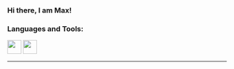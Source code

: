 ### Hi there, I am Max!

### Languages and Tools:

<img height="32" width="32" src="https://cdn.jsdelivr.net/npm/simple-icons@v5/icons/python.svg" />
<img height="32" width="32" src="https://unpkg.com/simple-icons@v5/icons/python.svg" />

---


<!--
**max-wn/max-wn** is a ✨ _special_ ✨ repository because its `README.md` (this file) appears on your GitHub profile.

Here are some ideas to get you started:

- 🔭 I’m currently working on ...
- 🌱 I’m currently learning ...
- 👯 I’m looking to collaborate on ...
- 🤔 I’m looking for help with ...
- 💬 Ask me about ...
- 📫 How to reach me: ...
- 😄 Pronouns: ...
- ⚡ Fun fact: ...
-->
